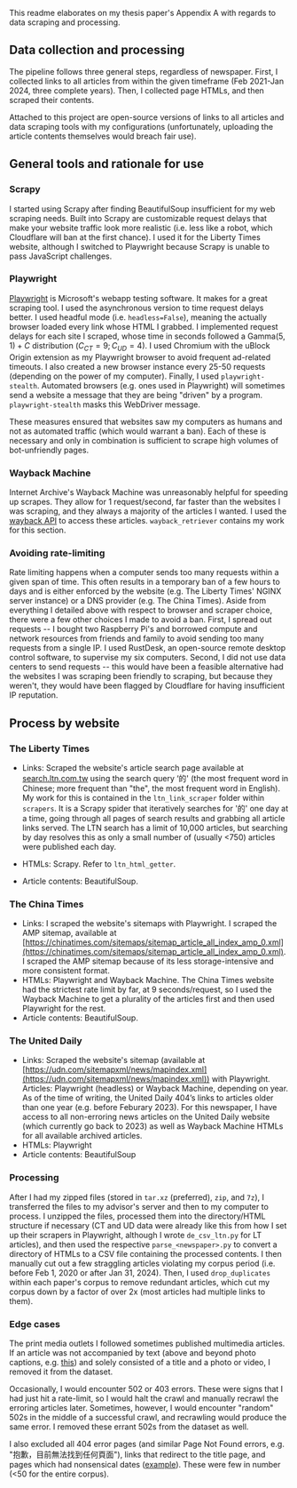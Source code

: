 This readme elaborates on my thesis paper's Appendix A with regards to data scraping and processing.

## Data collection and processing

The pipeline follows three general steps, regardless of newspaper. First, I collected links to all articles from within the given timeframe (Feb 2021-Jan 2024, three complete years). Then, I collected page HTMLs, and then scraped their contents.

Attached to this project are open-source versions of links to all articles and data scraping tools with my configurations (unfortunately, uploading the article contents themselves would breach fair use).

## General tools and rationale for use

### Scrapy

I started using Scrapy after finding BeautifulSoup insufficient for my web scraping needs. Built into Scrapy are customizable request delays that make your website traffic look more realistic (i.e. less like a robot, which Cloudflare will ban at the first chance). I used it for the Liberty Times website, although I switched to Playwright because Scrapy is unable to pass JavaScript challenges.

### Playwright

[Playwright](https://playwright.dev) is Microsoft's webapp testing software. It makes for a great scraping tool. I used the asynchronous version to time request delays better. I used headful mode (i.e. `headless=False`), meaning the actually browser loaded every link whose HTML I grabbed. I implemented request delays for each site I scraped, whose time in seconds followed a $\text{Gamma}(5,1) + C$ distribution ($C_{CT} = 9; C_{UD} = 4$). I used Chromium with the uBlock Origin extension as my Playwright browser to avoid frequent ad-related timeouts. I also created a new browser instance every 25-50 requests (depending on the power of my computer). Finally, I used `playwright-stealth`. Automated browsers (e.g. ones used in Playwright) will sometimes send a website a message that they are being "driven" by a program. `playwright-stealth` masks this WebDriver message.

These measures ensured that websites saw my computers as humans and not as automated traffic (which would warrant a ban). Each of these is necessary and only in combination is sufficient to scrape high volumes of bot-unfriendly pages. 

### Wayback Machine
Internet Archive's Wayback Machine was unreasonably helpful for speeding up scrapes. They allow for 1 request/second, far faster than the websites I was scraping, and they always a majority of the articles I wanted. I used the [wayback API](https://wayback.readthedocs.io/en/stable/) to access these articles. `wayback_retriever` contains my work for this section.


### Avoiding rate-limiting

Rate limiting happens when a computer sends too many requests within a given span of time. This often results in a temporary ban of a few hours to days and is either enforced by the website (e.g. The Liberty Times' NGINX server instance) or a DNS provider (e.g. The China Times). Aside from everything I detailed above with respect to browser and scraper choice, there were a few other choices I made to avoid a ban. First, I spread out requests -- I bought two Raspberry Pi's and borrowed compute and network resources from friends and family to avoid sending too many requests from a single IP. I used RustDesk, an open-source remote desktop control software, to supervise my six computers. Second, I did not use data centers to send requests -- this would have been a feasible alternative had the websites I was scraping been friendly to scraping, but because they weren't, they would have been flagged by Cloudflare for having insufficient IP reputation.


## Process by website

### The Liberty Times
- Links: Scraped the website's article search page available at [search.ltn.com.tw](search.ltn.com.tw) using the search query ‘的' (the most frequent word in Chinese; more frequent than "the", the most frequent word in English). My work for this is contained in the `ltn_link_scraper` folder within `scrapers`. It is a Scrapy spider that iteratively searches for '的' one day at a time, going through  all pages of search results and grabbing all article links served. The LTN search has a limit of 10,000 articles, but searching by day resolves this as only a small number of (usually <750) articles were published each day.

- HTMLs: Scrapy. Refer to `ltn_html_getter`.
- Article contents: BeautifulSoup.


### The China Times
- Links: I scraped the website's sitemaps with Playwright. I scraped the AMP sitemap, available at [https://chinatimes.com/sitemaps/sitemap_article_all_index_amp_0.xml](https://chinatimes.com/sitemaps/sitemap_article_all_index_amp_0.xml). I scraped the AMP sitemap because of its less storage-intensive and more consistent format.
- HTMLs: Playwright and Wayback Machine. The China Times website had the strictest rate limit by far, at 9 seconds/request, so I used the Wayback Machine to get a plurality of the articles first and then used Playwright for the rest.
- Article contents: BeautifulSoup. 

### The United Daily
- Links: Scraped the website's sitemap (available at [https://udn.com/sitemapxml/news/mapindex.xml](https://udn.com/sitemapxml/news/mapindex.xml)) with Playwright. 
Articles: Playwright (headless) or Wayback Machine, depending on year. As of the time of writing, the United Daily 404’s links to articles older than one year (e.g. before Feburary 2023). For this newspaper, I have access to all non-erroring news articles on the United Daily website (which currently go back to 2023) as well as Wayback Machine HTMLs for all available archived articles.
- HTMLs: Playwright
- Article contents: BeautifulSoup

### Processing

After I had my zipped files (stored in `tar.xz` (preferred), `zip`, and `7z`), I transferred the files to my advisor's server and then to my computer to process. I unzipped the files, processed them into the directory/HTML structure if necessary (CT and UD data were already like this from how I set up their scrapers in Playwright, although I wrote `de_csv_ltn.py` for LT articles), and then used the respective `parse_<newspaper>.py` to convert a directory of HTMLs to a CSV file containing the processed contents. I then manually cut out a few straggling articles violating my corpus period (i.e. before Feb 1, 2020 or after Jan 31, 2024). Then, I used `drop_duplicates` within each paper's corpus to remove redundant articles, which cut my corpus down by a factor of over 2x (most articles had multiple links to them).

### Edge cases
The print media outlets I followed sometimes published multimedia articles. If an article was not accompanied by text (above and beyond photo captions, e.g. [this](https://udn.com/news/story/7328/7448580)) and solely consisted of a title and a photo or video, I removed it from the dataset.

Occasionally, I would encounter 502 or 403 errors. These were signs that I had just hit a rate-limit, so I would halt the crawl and manually recrawl the erroring articles later. Sometimes, however, I would encounter "random" 502s in the middle of a successful crawl, and recrawling would produce the same error. I removed these errant 502s from the dataset as well.

I also excluded all 404 error pages (and similar Page Not Found errors, e.g. "抱歉，目前無法找到任何頁面"), links that redirect to the title page, and pages which had nonsensical dates ([example](https://ec.ltn.com.tw/article/breakingnews/4175363)). These were few in number (<50 for the entire corpus).


